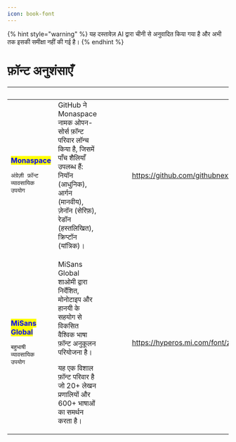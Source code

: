 ```yaml
---
icon: book-font
---
```


{% hint style="warning" %}
यह दस्तावेज़ AI द्वारा चीनी से अनुवादित किया गया है और अभी तक इसकी समीक्षा नहीं की गई है।
{% endhint %}

# फ़ॉन्ट अनुशंसाएँ

<table data-column-title-hidden data-view="cards"><thead><tr><th></th><th></th><th></th><th data-hidden data-type="content-ref"></th><th data-hidden data-type="content-ref"></th><th data-hidden data-type="files"></th><th data-hidden data-card-target data-type="content-ref"></th><th data-hidden data-card-cover data-type="files"></th><th data-hidden data-type="files"></th><th data-hidden><select></select></th><th data-hidden data-type="rating" data-max="5"></th><th data-hidden data-type="files"></th><th data-hidden data-type="rating" data-max="5"></th><th data-hidden data-type="content-ref"></th><th data-hidden data-type="files"></th><th data-hidden data-type="users" data-multiple></th><th data-hidden><select></select></th><th data-hidden data-type="users" data-multiple></th><th data-hidden data-type="checkbox"></th></tr></thead><tbody><tr><td><p><mark style="color:blue;"><strong>Monaspace</strong></mark></p><p><code>अंग्रेज़ी फ़ॉन्ट</code> <code>व्यावसायिक उपयोग</code></p></td><td>GitHub ने Monaspace नामक ओपन-सोर्स फ़ॉन्ट परिवार लॉन्च किया है, जिसमें पाँच शैलियाँ उपलब्ध हैं: नियॉन (आधुनिक), आर्गन (मानवीय), ज़ेनॉन (सेरिफ़), रेडॉन (हस्तलिखित), क्रिप्टॉन (यांत्रिक)।</td><td></td><td></td><td></td><td></td><td><a href="https://github.com/githubnext/monaspace">https://github.com/githubnext/monaspace</a></td><td><a href="../../.gitbook/assets/5ad38bb33425c9c4992e8a89bb9c45d.png">5ad38bb33425c9c4992e8a89bb9c45d.png</a></td><td></td><td></td><td>null</td><td></td><td>4</td><td></td><td></td><td></td><td></td><td></td><td>false</td></tr><tr><td><p><mark style="color:blue;"><strong>MiSans Global</strong></mark></p><p><code>बहुभाषी</code> <code>व्यावसायिक उपयोग</code></p></td><td><p>MiSans Global शाओमी द्वारा निर्देशित, मोनोटाइप और हानयी के सहयोग से विकसित वैश्विक भाषा फ़ॉन्ट अनुकूलन परियोजना है।</p><p>यह एक विशाल फ़ॉन्ट परिवार है जो 20+ लेखन प्रणालियों और 600+ भाषाओं का समर्थन करता है।</p></td><td></td><td></td><td></td><td></td><td><a href="https://hyperos.mi.com/font/zh/">https://hyperos.mi.com/font/zh/</a></td><td><a href="../../.gitbook/assets/b42878132e2124d96ad6296af6d1d8e.png">b42878132e2124d96ad6296af6d1d8e.png</a></td><td></td><td></td><td>null</td><td></td><td>null</td><td></td><td></td><td></td><td></td><td></td><td>false</td></tr></tbody></table>